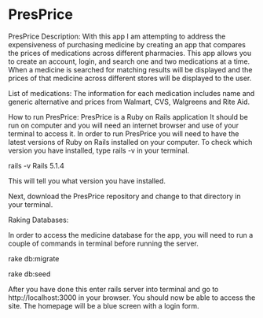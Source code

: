 # PresPrice
PresPrice
Description: With this app I am attempting to address the expensiveness of purchasing medicine by creating an app that compares the prices of medications across different pharmacies. This app allows you to create an account, login, and search one and two medications at a time.  When a medicine is searched for matching results will be displayed and the prices of that medicine across different stores will be displayed to the user.

List of medications:
The information for each medication includes name and generic alternative and prices from Walmart, CVS, Walgreens and Rite Aid.

How to run PresPrice:
PresPrice is a Ruby on Rails application  It should be run on computer and you will need an internet browser and use of your terminal to access it. In order to run PresPrice you will need to have the latest versions of Ruby on Rails installed on your computer. To check which version you have installed, type rails -v in your terminal.

rails -v Rails 5.1.4

This will tell you what version you have installed.

Next, download the PresPrice repository and change to that directory in your terminal. 

Raking Databases:

In order to access the medicine database for the app, you will need to run a couple of commands in terminal before running the server.

rake db:migrate

rake db:seed

After you have done this enter rails server into terminal and go to http://localhost:3000  in your browser.  You should now be able to access the site.  The homepage will be a blue screen with a login form.







